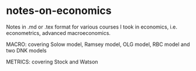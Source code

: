# notes-on-economics
Notes in .md or .tex format for various courses I took in economics, i.e. econometrics, advanced macroeconomics.

MACRO:
covering Solow model, Ramsey model, OLG model, RBC model and two DNK models

METRICS:
covering Stock and Watson
